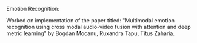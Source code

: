 Emotion Recognition:

Worked on implementation of the paper titled: "Multimodal emotion recognition using cross modal audio-video fusion with attention and deep metric learning" by Bogdan Mocanu, Ruxandra Tapu, Titus Zaharia.



